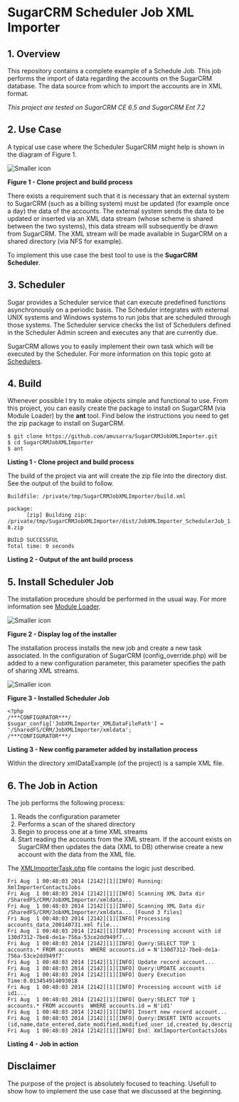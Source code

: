 SugarCRM Scheduler Job XML Importer
======================

## 1. Overview
This repository contains a complete example of a Schedule Job. This job performs the import of data regarding the accounts on the SugarCRM database. The data source from which to import the accounts are in XML format.

*This project are tested on SugarCRM CE 6.5 and SugarCRM Ent 7.2*

## 2. Use Case
A typical use case where the Scheduler SugarCRM might help is shown in the diagram of Figure 1.

![Smaller icon](http://www.dontesta.it/blog/wp-content/uploads/2014/08/SugarCRMSchedulers_1.png "Example Use Case")

**Figure 1 - Clone project and build process**

There exists a requirement such that it is necessary that an external system to SugarCRM (such as a billing system) must be updated (for example once a day) the data of the accounts. The external system sends the data to be updated or inserted via an XML data stream (whose scheme is shared between the two systems), this data stream will subsequently be drawn from SugarCRM. The XML stream will be made available in SugarCRM on a shared directory (via NFS for example).

To implement this use case the best tool to use is the **SugarCRM Scheduler**.

## 3. Scheduler
Sugar provides a Scheduler service that can execute predefined functions asynchronously on a periodic basis. The Scheduler integrates with external UNIX systems and Windows systems to run jobs that are scheduled through those systems. The Scheduler service checks the list of Schedulers defined in the Scheduler Admin screen and executes any that are currently due.

SugarCRM allows you to easily implement their own task which will be executed by the Scheduler. For more information on this topic goto at [Schedulers](http://support.sugarcrm.com/02_Documentation/04_Sugar_Developer/Sugar_Developer_Guide_7.2/70_API/Application/Job_Queue/10_Schedulers/).

## 4. Build
Whenever possible I try to make objects simple and functional to use. From this project, you can easily create the package to install on SugarCRM (via Module Loader) by the **ant** tool. Find below the instructions you need to get the zip package to install on SugarCRM.

```
$ git clone https://github.com/amusarra/SugarCRMJobXMLImporter.git
$ cd SugarCRMJobXMLImporter
$ ant
```
**Listing 1 - Clone project and build process**

The build of the project via ant will create the zip file into the directory dist. See the output of the build to follow.

```
Buildfile: /private/tmp/SugarCRMJobXMLImporter/build.xml

package:
      [zip] Building zip: /private/tmp/SugarCRMJobXMLImporter/dist/JobXMLImporter_SchedulerJob_1.0.0-8.zip

BUILD SUCCESSFUL
Total time: 0 seconds
```
**Listing 2 - Output of the ant build process**

## 5. Install Scheduler Job
The installation procedure should be performed in the usual way. For more information see [Module Loader](http://support.sugarcrm.com/02_Documentation/01_Sugar_Editions/01_Sugar_Ultimate/Sugar_Ultimate_7.2/Administration_Guide/07_Developer_Tools/21_Module_Loader/).

![Smaller icon](http://www.dontesta.it/blog/wp-content/uploads/2014/08/SugarCRMSchedulers_2.png "Display log of the installe")

**Figure 2 - Display log of the installer**

The installation process installs the new job and create a new task associated. In the configuration of SugarCRM (config_override.php) will be added to a new configuration parameter, this parameter specifies the path of sharing XML streams.

![Smaller icon](http://www.dontesta.it/blog/wp-content/uploads/2014/08/SugarCRMSchedulers_3.png "Installed Scheduler Job")

**Figure 3 - Installed Scheduler Job**

```
<?php
/***CONFIGURATOR***/
$sugar_config['JobXMLImporter_XMLDataFilePath'] = '/SharedFS/CRM/JobXMLImporter/xmldata';
/***CONFIGURATOR***/
```
**Listing 3 - New config parameter added by installation process**

Within the directory xmlDataExample (of the project) is a sample XML file.

## 6. The Job in Action
The job performs the following process:

1. Reads the configuration parameter
2. Performs a scan of the shared directory
3. Begin to process one at a time XML streams
4. Start reading the accounts from the XML stream. If the account exists on SugarCRM then updates the data (XML to DB) otherwise create a new account with the data from the XML file.

The [XMLImporterTask.php](https://github.com/amusarra/SugarCRMJobXMLImporter/blob/master/jobs/XMLImporterTask.php) file contains the logic just described.


```
Fri Aug  1 00:48:03 2014 [2142][1][INFO] Running: XmlImporterContactsJobs
Fri Aug  1 00:48:03 2014 [2142][1][INFO] Scanning XML Data dir /SharedFS/CRM/JobXMLImporter/xmldata...
Fri Aug  1 00:48:03 2014 [2142][1][INFO] Scanning XML Data dir /SharedFS/CRM/JobXMLImporter/xmldata... [Found 3 files]
Fri Aug  1 00:48:03 2014 [2142][1][INFO] Processing accounts_data_200140731.xml file...
Fri Aug  1 00:48:03 2014 [2142][1][INFO] Processing account with id 130d7312-7be8-de1a-756a-53ce2dd949f7...
Fri Aug  1 00:48:03 2014 [2142][1][INFO] Query:SELECT TOP 1  accounts.* FROM accounts  WHERE accounts.id = N'130d7312-7be8-de1a-756a-53ce2dd949f7'
Fri Aug  1 00:48:03 2014 [2142][1][INFO] Update record account...
Fri Aug  1 00:48:03 2014 [2142][1][INFO] Query:UPDATE accounts
Fri Aug  1 00:48:03 2014 [2142][1][INFO] Query Execution Time:0.013454914093018
Fri Aug  1 00:48:03 2014 [2142][1][INFO] Processing account with id id1...
Fri Aug  1 00:48:03 2014 [2142][1][INFO] Query:SELECT TOP 1  accounts.* FROM accounts  WHERE accounts.id = N'id1'
Fri Aug  1 00:48:03 2014 [2142][1][INFO] Insert new record account...
Fri Aug  1 00:48:03 2014 [2142][1][INFO] Query:INSERT INTO accounts (id,name,date_entered,date_modified,modified_user_id,created_by,description,deleted,phone_fax)
Fri Aug  1 00:48:03 2014 [2142][1][INFO] End: XmlImporterContactsJobs
```
**Listing 4 - Job in action**

## Disclaimer
The purpose of the project is absolutely focused to teaching. Usefull to show how to implement the use case that we discussed at the beginning.
  
 



